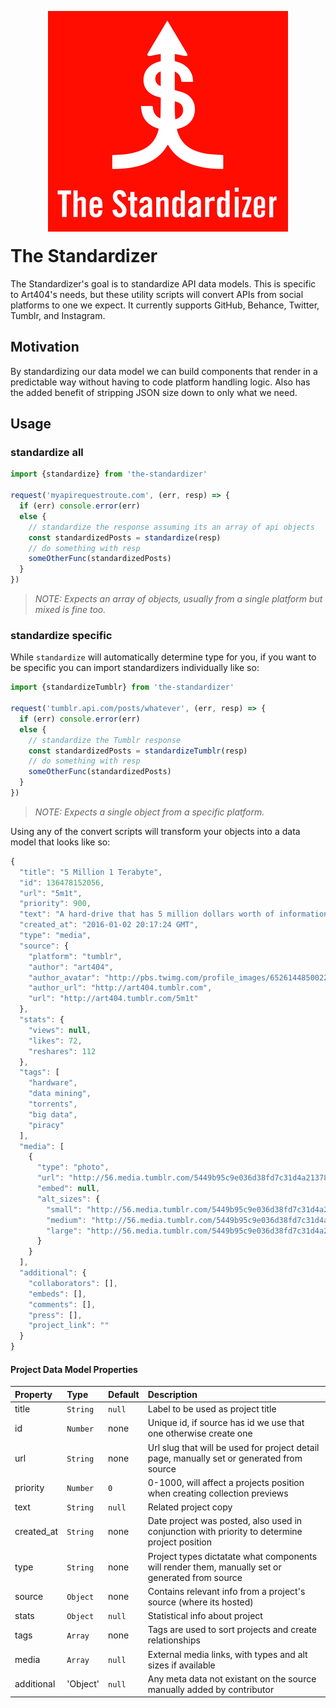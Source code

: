 <p align="center" style="margin-bottom: -20px;">
  <!-- lol -->
  <img src="https://raw.githubusercontent.com/artnotfound/the-standardizer/master/standardizer.png" />
</p>

# The Standardizer

The Standardizer's goal is to standardize API data models. This is specific to Art404's needs, but these utility scripts will convert APIs from social platforms to one we expect.
It currently supports GitHub, Behance, Twitter, Tumblr, and Instagram.

## Motivation

By standardizing our data model we can build components that render in a predictable way without having to code platform handling logic. Also has the added benefit of stripping JSON size down to only what we need.

## Usage

### standardize all

```js
import {standardize} from 'the-standardizer'

request('myapirequestroute.com', (err, resp) => {
  if (err) console.error(err)
  else {
    // standardize the response assuming its an array of api objects
    const standardizedPosts = standardize(resp)
    // do something with resp
    someOtherFunc(standardizedPosts)
  }
})
```

> _NOTE: Expects an array of objects, usually from a single platform but mixed is fine too._

### standardize specific

While `standardize` will automatically determine type for you, if you want to be specific you can import standardizers individually like so: 

```js
import {standardizeTumblr} from 'the-standardizer'

request('tumblr.api.com/posts/whatever', (err, resp) => {
  if (err) console.error(err)
  else {
    // standardize the Tumblr response
    const standardizedPosts = standardizeTumblr(resp)
    // do something with resp
    someOtherFunc(standardizedPosts)
  }
})
```

> _NOTE: Expects a single object from a specific platform._


Using any of the convert scripts will transform your objects into a data model that looks like so:

```js
{
  "title": "5 Million 1 Terabyte",
  "id": 136478152056,
  "url": "5m1t",
  "priority": 900,
  "text": "A hard-drive that has 5 million dollars worth of information acquired from torrented files",
  "created_at": "2016-01-02 20:17:24 GMT",
  "type": "media",
  "source": {
    "platform": "tumblr",
    "author": "art404",
    "author_avatar": "http://pbs.twimg.com/profile_images/652614485002207232/s5s3R6ff_normal.jpg",
    "author_url": "http://art404.tumblr.com",
    "url": "http://art404.tumblr.com/5m1t"
  },
  "stats": {
    "views": null,
    "likes": 72,
    "reshares": 112
  },
  "tags": [
    "hardware",
    "data mining",
    "torrents",
    "big data",
    "piracy"
  ],
  "media": [
    {
      "type": "photo",
      "url": "http://56.media.tumblr.com/5449b95c9e036d38fd7c31d4a213784d/tumblr_o0cdp0Ml1P1sz85suo1_400.png",
      "embed": null,
      "alt_sizes": {
        "small": "http://56.media.tumblr.com/5449b95c9e036d38fd7c31d4a213784d/tumblr_o0cdp0Ml1P1sz85suo1_75sq.png",
        "medium": "http://56.media.tumblr.com/5449b95c9e036d38fd7c31d4a213784d/tumblr_o0cdp0Ml1P1sz85suo1_250.png",
        "large": "http://56.media.tumblr.com/5449b95c9e036d38fd7c31d4a213784d/tumblr_o0cdp0Ml1P1sz85suo1_500.png"
      }
    }
  ],
  "additional": {
    "collaborators": [],
    "embeds": [],
    "comments": [],
    "press": [],
    "project_link": ""
  }
}
```

#### Project Data Model Properties

Property | Type | Default | Description
:------- | :--- | :------ | :----------
title | `String` | `null` | Label to be used as project title
id | `Number` | none | Unique id, if source has id we use that one otherwise create one
url | `String` | none | Url slug that will be used for project detail page, manually set or generated from source
priority | `Number` | `0` | 0-1000, will affect a projects position when creating collection previews
text | `String` | `null` | Related project copy
created_at | `String` | none | Date project was posted, also used in conjunction with priority to determine project position
type | `String` | none | Project types dictatate what components will render them, manually set or generated from source
source | `Object` | none | Contains relevant info from a project's source (where its hosted)
stats | `Object` | `null` | Statistical info about project
tags | `Array` | none | Tags are used to sort projects and create relationships
media | `Array` | `null` | External media links, with types and alt sizes if available
additional | 'Object' | `null` | Any meta data not existant on the source manually added by contributor

